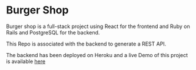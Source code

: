 # Burger Shop

Burger shop is a full-stack project using React for the frontend and Ruby on Rails and PostgreSQL for the backend.  

This Repo is associated with the backend to generate a REST API.

The backend has been deployed on Heroku and a live Demo of this project is available [here](https://burger-shop-final-project.netlify.app/)
